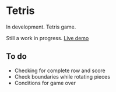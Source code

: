 # Tetris

In development. Tetris game.

Still a work in progress.
[Live demo](https://tetris-jeffdelara.netlify.app/)

## To do
- Checking for complete row and score
- Check boundaries while rotating pieces
- Conditions for game over
